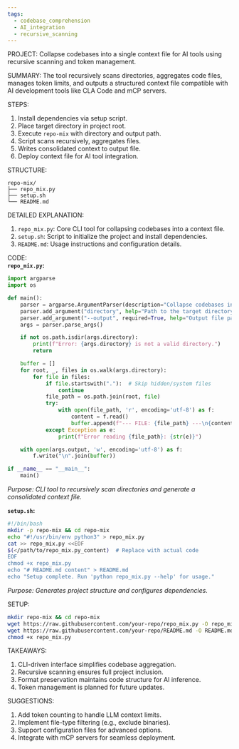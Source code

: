 ```yaml
---
tags:
  - codebase_comprehension
  - AI_integration
  - recursive_scanning
---
```

PROJECT: Collapse codebases into a single context file for AI tools using recursive scanning and token management.  

SUMMARY: The tool recursively scans directories, aggregates code files, manages token limits, and outputs a structured context file compatible with AI development tools like CLA Code and mCP servers.  

STEPS:  
1. Install dependencies via setup script.  
2. Place target directory in project root.  
3. Execute `repo-mix` with directory and output path.  
4. Script scans recursively, aggregates files.  
5. Writes consolidated context to output file.  
6. Deploy context file for AI tool integration.  

STRUCTURE:  
```
repo-mix/  
├── repo_mix.py  
├── setup.sh  
└── README.md  
```  

DETAILED EXPLANATION:  
1. `repo_mix.py`: Core CLI tool for collapsing codebases into a context file.  
2. `setup.sh`: Script to initialize the project and install dependencies.  
3. `README.md`: Usage instructions and configuration details.  

CODE:  
**`repo_mix.py`:**  
```python  
import argparse  
import os  

def main():  
    parser = argparse.ArgumentParser(description="Collapse codebases into a single context file.")  
    parser.add_argument("directory", help="Path to the target directory.")  
    parser.add_argument("--output", required=True, help="Output file path.")  
    args = parser.parse_args()  

    if not os.path.isdir(args.directory):  
        print(f"Error: {args.directory} is not a valid directory.")  
        return  

    buffer = []  
    for root, _, files in os.walk(args.directory):  
        for file in files:  
            if file.startswith("."):  # Skip hidden/system files  
                continue  
            file_path = os.path.join(root, file)  
            try:  
                with open(file_path, 'r', encoding='utf-8') as f:  
                    content = f.read()  
                    buffer.append(f"--- FILE: {file_path} ---\n{content}")  
            except Exception as e:  
                print(f"Error reading {file_path}: {str(e)}")  

    with open(args.output, 'w', encoding='utf-8') as f:  
        f.write("\n".join(buffer))  

if __name__ == "__main__":  
    main()  
```  
*Purpose: CLI tool to recursively scan directories and generate a consolidated context file.*  

**`setup.sh`:**  
```bash  
#!/bin/bash  
mkdir -p repo-mix && cd repo-mix  
echo "#!/usr/bin/env python3" > repo_mix.py  
cat >> repo_mix.py <<EOF  
$(</path/to/repo_mix.py_content)  # Replace with actual code  
EOF  
chmod +x repo_mix.py  
echo "# README.md content" > README.md  
echo "Setup complete. Run 'python repo_mix.py --help' for usage."  
```  
*Purpose: Generates project structure and configures dependencies.*  

SETUP:  
```bash  
mkdir repo-mix && cd repo-mix  
wget https://raw.githubusercontent.com/your-repo/repo_mix.py -O repo_mix.py  
wget https://raw.githubusercontent.com/your-repo/README.md -O README.md  
chmod +x repo_mix.py  
```  

TAKEAWAYS:  
1. CLI-driven interface simplifies codebase aggregation.  
2. Recursive scanning ensures full project inclusion.  
3. Format preservation maintains code structure for AI inference.  
4. Token management is planned for future updates.  

SUGGESTIONS:  
1. Add token counting to handle LLM context limits.  
2. Implement file-type filtering (e.g., exclude binaries).  
3. Support configuration files for advanced options.  
4. Integrate with mCP servers for seamless deployment.